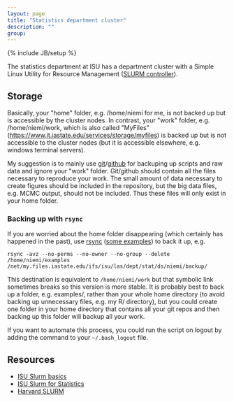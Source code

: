 ```yaml
---
layout: page
title: "Statistics department cluster"
description: ""
group: 
---
```

{% include JB/setup %}

The statistics department at ISU has a department cluster with a Simple Linux Utility for Resource Management ([SLURM controller](http://it.las.iastate.edu/slurm-simple-linux-utility-resource-management)). 

## Storage

Basically, your "home" folder, e.g. /home/niemi for me, is not backed up but is accessible by the cluster nodes. 
In contrast, your "work" folder, e.g. /home/niemi/work, which is also called "MyFiles" (https://www.it.iastate.edu/services/storage/myfiles) is backed up but is not accessible to the cluster nodes (but it is accessible elsewhere, e.g. windows terminal servers).

My suggestion is to mainly use [git](https://git-scm.com/)/[github](https://github.com/) for backuping up scripts and raw data and ignore your "work" folder.
Git/github should contain all the files necessary to reproduce your work. 
The small amount of data necessary to create figures should be included in the repository, but the big data files, e.g. MCMC output, should not be included. 
Thus these files will only exist in your home folder. 

### Backing up with `rsync`

If you are worried about the home folder disappearing (which certainly has happened in the past), use [rsync](http://linux.die.net/man/1/rsync) ([some examples](http://www.tecmint.com/rsync-local-remote-file-synchronization-commands/)) to back it up, e.g.

    rsync -avz --no-perms --no-owner --no-group --delete /home/niemi/examples /net/my.files.iastate.edu/ifs/isu/las/dept/stat/ds/niemi/backup/

This destination is equivalent to `/home/niemi/work` but that symbolic link sometimes breaks so this version is more stable.
It is probably best to back up a folder, e.g. examples/, rather than your whole home directory (to avoid backing up unnecessary files, e.g. my R/ directory), but you could create one folder in your home directory that contains all your git repos and then backing up this folder will backup all your work.

If you want to automate this process, you could run the script on logout by adding the command to your `~/.bash_logout` file. 

## Resources

- [ISU Slurm basics](http://researchit.las.iastate.edu/slurm-basics)
- [ISU Slurm for Statistics](http://it.las.iastate.edu/slurm-simple-linux-utility-resource-management)
- [Harvard SLURM](https://rc.fas.harvard.edu/resources/running-jobs/)
